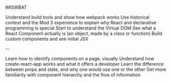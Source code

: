 ##SWBAT

Understand build tools and show how webpack works
Use historical context and the Mod 3 experience to explain why React and declarative programming is special
Start to understand the Virtual DOM
See what a React Component actually is (an object, made by a class or function)
Build custom components and see initial JSX

--

Learn how to identify components on a page, visually
Understand how create-react-app works and what it offers a developer
Learn the difference between props and state, and why one would use one or the other
Get more familiarity with component hierarchy and the flow of information